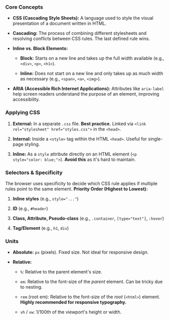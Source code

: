 ### **Core Concepts**
- **CSS (Cascading Style Sheets):** A language used to style the visual presentation of a document written in HTML.
- **Cascading:** The process of combining different stylesheets and resolving conflicts between CSS rules. The last defined rule wins.
- **Inline vs. Block Elements:**
    
    - **Block:** Starts on a new line and takes up the full width available (e.g., `<div>`, `<p>`, `<h1>`).
        
    - **Inline:** Does not start on a new line and only takes up as much width as necessary (e.g., `<span>`, `<a>`, `<img>`).
        
- **ARIA (Accessible Rich Internet Applications):** Attributes like `aria-label` help screen readers understand the purpose of an element, improving accessibility.
    

### **Applying CSS**

1. **External:** In a separate `.css` file. **Best practice.** Linked via `<link rel="stylesheet" href="styles.css">` in the `<head>`.
    
2. **Internal:** Inside a `<style>` tag within the HTML `<head>`. Useful for single-page styling.
    
3. **Inline:** As a `style` attribute directly on an HTML element (`<p style="color: blue;">`). **Avoid this** as it's hard to maintain.
    

### **Selectors & Specificity**

The browser uses specificity to decide which CSS rule applies if multiple rules point to the same element. **Priority Order (Highest to Lowest):**

1. **Inline styles** (e.g., `style="..."`)
    
2. **ID** (e.g., `#header`)
    
3. **Class, Attribute, Pseudo-class** (e.g., `.container`, `[type="text"]`, `:hover`)
    
4. **Tag/Element** (e.g., `h1`, `div`)
    

### **Units**

- **Absolute:** `px` (pixels). Fixed size. Not ideal for responsive design.
    
- **Relative:**
    
    - `%`: Relative to the parent element's size.
        
    - `em`: Relative to the font-size of the _parent_ element. Can be tricky due to nesting.
        
    - `rem` (root em): Relative to the font-size of the _root_ (`<html>`) element. **Highly recommended for responsive typography.**
        
    - `vh` / `vw`: 1/100th of the viewport's height or width.